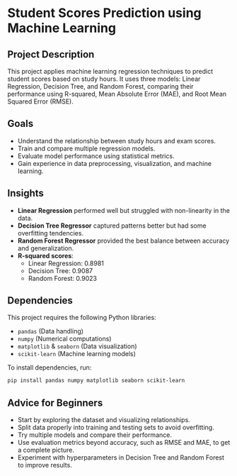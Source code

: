 # Student Scores Prediction using Machine Learning

## Project Description
This project applies machine learning regression techniques to predict student scores based on study hours. It uses three models: Linear Regression, Decision Tree, and Random Forest, comparing their performance using R-squared, Mean Absolute Error (MAE), and Root Mean Squared Error (RMSE).

## Goals
- Understand the relationship between study hours and exam scores.
- Train and compare multiple regression models.
- Evaluate model performance using statistical metrics.
- Gain experience in data preprocessing, visualization, and machine learning.

## Insights
- **Linear Regression** performed well but struggled with non-linearity in the data.
- **Decision Tree Regressor** captured patterns better but had some overfitting tendencies.
- **Random Forest Regressor** provided the best balance between accuracy and generalization.
- **R-squared scores**:
  - Linear Regression: 0.8981
  - Decision Tree: 0.9087
  - Random Forest: 0.9023

## Dependencies
This project requires the following Python libraries:
- `pandas` (Data handling)
- `numpy` (Numerical computations)
- `matplotlib` & `seaborn` (Data visualization)
- `scikit-learn` (Machine learning models)

To install dependencies, run:
```bash
pip install pandas numpy matplotlib seaborn scikit-learn
```

## Advice for Beginners
- Start by exploring the dataset and visualizing relationships.
- Split data properly into training and testing sets to avoid overfitting.
- Try multiple models and compare their performance.
- Use evaluation metrics beyond accuracy, such as RMSE and MAE, to get a complete picture.
- Experiment with hyperparameters in Decision Tree and Random Forest to improve results.
